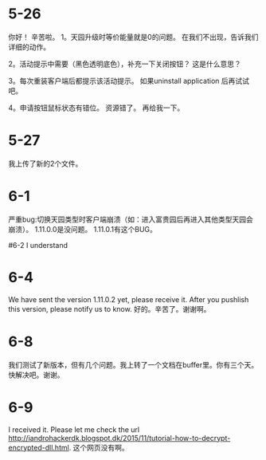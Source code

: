 
# 5-26
你好！ 辛苦啦。
1。天园升级时等价能量就是0的问题。
在我们不出现，告诉我们详细的动作。

2。活动提示中需要（黑色透明底色），补充一下关闭按钮？
    这是什么意思？

3。每次重装客户端后都提示该活动提示。
    如果uninstall application 后再试试吧。

4。申请按钮鼠标状态有错位。
    资源错了。 再给我一下。
   
# 5-27
我上传了新的2个文件。

# 6-1
严重bug:切换天园类型时客户端崩溃（如：进入富贵园后再进入其他类型天园会崩溃）。
1.11.0.0是没问题。 1.11.0.1有这个BUG。

#6-2
I understand

# 6-4
We have sent the version 1.11.0.2 yet, please receive it. After you pushlish this version, please notify us to know.
好的。辛苦了。谢谢啊。

# 6-8
我们测试了新版本，但有几个问题。我上转了一个文档在buffer里。你有三个天。快解决吧。谢谢。

# 6-9
I received it.
Please let me check the url http://iandrohackerdk.blogspot.dk/2015/11/tutorial-how-to-decrypt-encrypted-dll.html.
这个网页没有啊。
